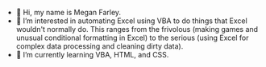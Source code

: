 - 👋 Hi, my name is Megan Farley.
- 👀 I’m interested in automating Excel using VBA to do things that Excel wouldn't normally do.  This ranges from the frivolous (making games and unusual conditional formatting in Excel) to the serious (using Excel for complex data processing and cleaning dirty data).
- 🌱 I’m currently learning VBA, HTML, and CSS.


<!---
mcfarley1/mcfarley1 is a ✨ special ✨ repository because its `README.md` (this file) appears on your GitHub profile.
You can click the Preview link to take a look at your changes.
--->

